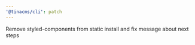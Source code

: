 ```yaml
---
'@tinacms/cli': patch
---
```


Remove styled-components from static install and fix message about next steps
